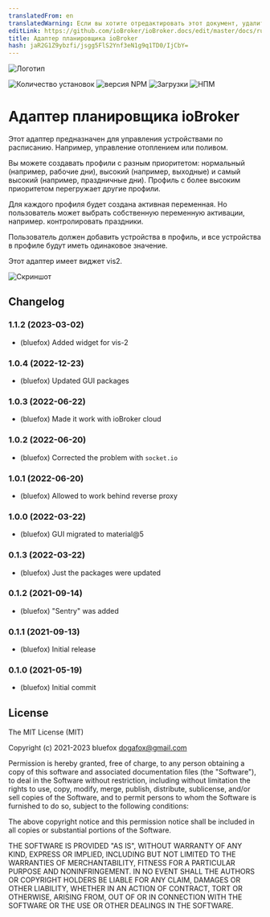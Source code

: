 ```yaml
---
translatedFrom: en
translatedWarning: Если вы хотите отредактировать этот документ, удалите поле «translationFrom», в противном случае этот документ будет снова автоматически переведен
editLink: https://github.com/ioBroker/ioBroker.docs/edit/master/docs/ru/adapterref/iobroker.scheduler/README.md
title: Адаптер планировщика ioBroker
hash: jaR2G1Z9ybzfi/jsgg5FlS2Ynf3eN1g9q1TD0/IjCbY=
---
```

![Логотип](../../../en/adapterref/iobroker.scheduler/admin/scheduler.png)

![Количество установок](http://iobroker.live/badges/scheduler-stable.svg)
![версия NPM](http://img.shields.io/npm/v/iobroker.scheduler.svg)
![Загрузки](https://img.shields.io/npm/dm/iobroker.scheduler.svg)
![НПМ](https://nodei.co/npm/iobroker.scheduler.png?downloads=true)

# Адаптер планировщика ioBroker
Этот адаптер предназначен для управления устройствами по расписанию. Например, управление отоплением или поливом.

Вы можете создавать профили с разным приоритетом: нормальный (например, рабочие дни), высокий (например, выходные) и самый высокий (например, праздничные дни).
Профиль с более высоким приоритетом перегружает другие профили.

Для каждого профиля будет создана активная переменная. Но пользователь может выбрать собственную переменную активации, например. контролировать праздники.

Пользователь должен добавить устройства в профиль, и все устройства в профиле будут иметь одинаковое значение.

Этот адаптер имеет виджет vis2.

![Скриншот](../../../en/adapterref/iobroker.scheduler/img/scheduler.png)

<!-- Заполнитель для следующей версии (в начале строки):

### **В РАБОТЕ** -->

## Changelog
### 1.1.2 (2023-03-02)
* (bluefox) Added widget for vis-2

### 1.0.4 (2022-12-23)
* (bluefox) Updated GUI packages

### 1.0.3 (2022-06-22)
* (bluefox) Made it work with ioBroker cloud

### 1.0.2 (2022-06-20)
* (bluefox) Corrected the problem with `socket.io`

### 1.0.1 (2022-06-20)
* (bluefox) Allowed to work behind reverse proxy

### 1.0.0 (2022-03-22)
* (bluefox) GUI migrated to material@5

### 0.1.3 (2022-03-22)
* (bluefox) Just the packages were updated

### 0.1.2 (2021-09-14)
* (bluefox) "Sentry" was added

### 0.1.1 (2021-09-13)
* (bluefox) Initial release

### 0.1.0 (2021-05-19)
* (bluefox) Initial commit

## License
The MIT License (MIT)

Copyright (c) 2021-2023 bluefox <dogafox@gmail.com>

Permission is hereby granted, free of charge, to any person obtaining a copy
of this software and associated documentation files (the "Software"), to deal
in the Software without restriction, including without limitation the rights
to use, copy, modify, merge, publish, distribute, sublicense, and/or sell
copies of the Software, and to permit persons to whom the Software is
furnished to do so, subject to the following conditions:

The above copyright notice and this permission notice shall be included in all
copies or substantial portions of the Software.

THE SOFTWARE IS PROVIDED "AS IS", WITHOUT WARRANTY OF ANY KIND, EXPRESS OR
IMPLIED, INCLUDING BUT NOT LIMITED TO THE WARRANTIES OF MERCHANTABILITY,
FITNESS FOR A PARTICULAR PURPOSE AND NONINFRINGEMENT. IN NO EVENT SHALL THE
AUTHORS OR COPYRIGHT HOLDERS BE LIABLE FOR ANY CLAIM, DAMAGES OR OTHER
LIABILITY, WHETHER IN AN ACTION OF CONTRACT, TORT OR OTHERWISE, ARISING FROM,
OUT OF OR IN CONNECTION WITH THE SOFTWARE OR THE USE OR OTHER DEALINGS IN THE
SOFTWARE.